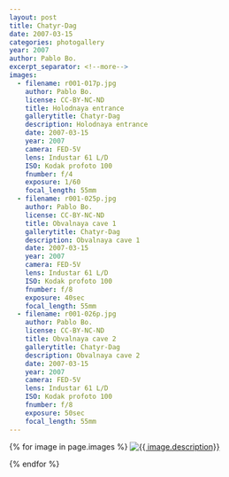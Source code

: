 ```yaml
---
layout: post
title: Chatyr-Dag
date: 2007-03-15
categories: photogallery
year: 2007
author: Pablo Bo.
excerpt_separator: <!--more-->
images:
  - filename: r001-017p.jpg
    author: Pablo Bo.
    license: CC-BY-NC-ND
    title: Holodnaya entrance
    gallerytitle: Chatyr-Dag
    description: Holodnaya entrance
    date: 2007-03-15
    year: 2007
    camera: FED-5V
    lens: Industar 61 L/D
    ISO: Kodak profoto 100
    fnumber: f/4
    exposure: 1/60
    focal_length: 55mm
  - filename: r001-025p.jpg
    author: Pablo Bo.
    license: CC-BY-NC-ND
    title: Obvalnaya cave 1
    gallerytitle: Chatyr-Dag
    description: Obvalnaya cave 1
    date: 2007-03-15
    year: 2007
    camera: FED-5V
    lens: Industar 61 L/D
    ISO: Kodak profoto 100
    fnumber: f/8
    exposure: 40sec
    focal_length: 55mm
  - filename: r001-026p.jpg
    author: Pablo Bo.
    license: CC-BY-NC-ND
    title: Obvalnaya cave 2
    gallerytitle: Chatyr-Dag
    description: Obvalnaya cave 2
    date: 2007-03-15
    year: 2007
    camera: FED-5V
    lens: Industar 61 L/D
    ISO: Kodak profoto 100
    fnumber: f/8
    exposure: 50sec
    focal_length: 55mm
---
```

<div id="gallery" >
{% for image in page.images %}
<a class="img-responsive" href="{{ site.url }}/photo_{{image.filename}}">
<img class="img-responsive" src="{{ site.url }}/images/gallery/{{ page.year }}/{{ page.title }}/thumb/thumb_{{ image.filename }}" alt="{{ image.description}}">
</a>

{% endfor %}
</div>
<!-- bower:js -->
<script src="{{ site.url }}/dist_jg/js/jquery.js"></script>
<script src="{{ site.url }}/dist_jg/js/jquery.justifiedGallery.js"></script>
<!-- endbower -->
<script>
$("#gallery").justifiedGallery({rowHeight: 220, lastRow: 'nojustify', margins: 2});
</script>
<!--more-->
